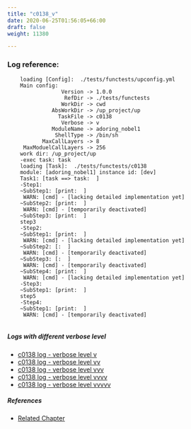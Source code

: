 ```yaml
---
title: "c0138_v"
date: 2020-06-25T01:56:05+66:00
draft: false
weight: 11380

---
```


### Log reference: <no value>

```
    loading [Config]:  ./tests/functests/upconfig.yml
    Main config:
                 Version -> 1.0.0
                  RefDir -> ./tests/functests
                 WorkDir -> cwd
              AbsWorkDir -> /up_project/up
                TaskFile -> c0138
                 Verbose -> v
              ModuleName -> adoring_nobel1
               ShellType -> /bin/sh
           MaxCallLayers -> 8
     MaxModuelCallLayers -> 256
    work dir: /up_project/up
    -exec task: task
    loading [Task]:  ./tests/functests/c0138
    module: [adoring_nobel1] instance id: [dev]
    Task1: [task ==> task:  ]
    -Step1:
    ~SubStep1: [print:  ]
     WARN: [cmd] - [lacking detailed implementation yet]
    ~SubStep2: [print:  ]
     WARN: [cmd] - [temporarily deactivated]
    ~SubStep3: [print:  ]
    step3
    -Step2:
    ~SubStep1: [print:  ]
     WARN: [cmd] - [lacking detailed implementation yet]
    ~SubStep2: [:  ]
     WARN: [cmd] - [temporarily deactivated]
    ~SubStep3: [:  ]
     WARN: [cmd] - [temporarily deactivated]
    ~SubStep4: [print:  ]
     WARN: [cmd] - [lacking detailed implementation yet]
    -Step3:
    ~SubStep1: [print:  ]
    step5
    -Step4:
    ~SubStep1: [print:  ]
     WARN: [cmd] - [temporarily deactivated]
    
```

##### Logs with different verbose level
* [c0138 log - verbose level v](../../logs/c0138_v)
* [c0138 log - verbose level vv](../../logs/c0138_vv)
* [c0138 log - verbose level vvv](../../logs/c0138_vvv)
* [c0138 log - verbose level vvvv](../../logs/c0138_vvvv)
* [c0138 log - verbose level vvvvv](../../logs/c0138_vvvvv)

##### References
* [Related Chapter](../../test-debug/c0138)
